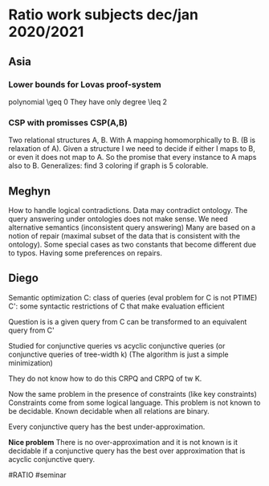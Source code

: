# Ratio work subjects dec/jan 2020/2021

## Asia

### Lower bounds for Lovas proof-system
polynomial \geq 0 
They have only degree \leq 2

### CSP with promisses CSP(A,B)
Two relational structures A, B. With A mapping homomorphically to B. (B is
relaxation of A). Given a structure I we need to decide if either I maps to B,
or even it does not map to A. So the promise that every instance to A maps also
to B. 
Generalizes: find 3 coloring if graph is 5 colorable. 

## Meghyn
How to handle logical contradictions. Data may contradict ontology. 
The query answering under ontologies does not make sense. 
We need alternative semantics (inconsistent query answering)
Many are based on a notion of repair (maximal subset of the data that is
consistent with the ontology). 
Some special cases as two constants that become different due to typos.
Having some preferences on repairs.

## Diego
Semantic optimization
C: class of queries (eval problem for C is not PTIME)
C': some syntactic restrictions of C that make evaluation efficient

Question is is a given query from C can be transformed to an equivalent query
from C'

Studied for conjunctive queries vs acyclic conjunctive queries (or
conjunctive queries of tree-width k)
(The algorithm is just a simple minimization)

They do not know how to do this CRPQ and CRPQ of tw K.

Now the same problem in the presence of constraints (like key constraints)
Constraints come from some logical language.
This problem is not known to be decidable. Known decidable when all relations
are binary.

Every conjunctive query has the best under-approximation.

**Nice problem**
There is no over-approximation and it is not known is it decidable if a
conjunctive query has the best over approximation that is acyclic conjunctive
query. 






#RATIO
#seminar
